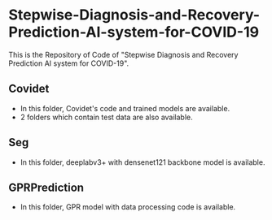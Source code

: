 # Stepwise-Diagnosis-and-Recovery-Prediction-AI-system-for-COVID-19
This is the Repository of Code of "Stepwise Diagnosis and Recovery Prediction AI system for COVID-19".

## Covidet
* In this folder, Covidet's code and trained models are available.
* 2 folders which contain test data are also available.

## Seg
* In this folder, deeplabv3+ with densenet121 backbone model is available.

## GPRPrediction
* In this folder, GPR model with data processing code is available.
